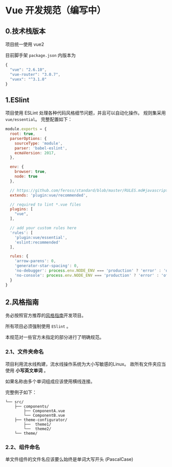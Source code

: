 # Vue 开发规范（编写中）

## 0.技术栈版本

项目统一使用 vue2

目前脚手架 `package.json` 内版本为 
```javascript
{
  "vue": "2.6.10",
  "vue-router": "3.0.7",
  "vuex": "^3.1.0"
}
```

## 1.ESlint
项目使用 ESLint 处理各种代码风格细节问题，并且可以自动化操作。
规则集采用 `vue/essential`。
完整配置如下：
```js
module.exports = {
  root: true,
  parserOptions: {
    sourceType: 'module',
    parser: 'babel-eslint',
    ecmaVersion: 2017,
  },

  env: {
    browser: true,
    node: true
  },

  // https://github.com/feross/standard/blob/master/RULES.md#javascript-standard-style
  extends: 'plugin:vue/recommended',

  // required to lint *.vue files
  plugins: [
    "vue",
  ],

  // add your custom rules here
  'rules': [
    'plugin:vue/essential',
    'eslint:recommended'
  ],

  rules: {
    'arrow-parens': 0,
    'generator-star-spacing': 0,
    'no-debugger': process.env.NODE_ENV === 'production' ? 'error' : 'off',
    'no-console': process.env.NODE_ENV === 'production' ? 'error' : 'off'
  }
}
```

## 2.风格指南

务必按照官方推荐的[风格指南](https://cn.vuejs.org/v2/style-guide/)开发项目。

所有项目必须强制使用 `ESlint` 。

本规范对一些官方未指定的部分进行了明确规范。

### 2.1、文件夹命名

项目利用流水线构建，流水线操作系统为大小写敏感的Linux。
故所有文件夹应当使用 **小写英文单词** 。

如果名称由多个单词组成应该使用横线连接。

完整例子如下：
```
└── src/
    ├── components/
        ├── ComponentA.vue
        └── ComponentB.vue
    ├── theme-configurator/
        ├──  theme1/
        └──  theme2/
    └── theme/
```

### 2.2、组件命名

单文件组件的文件名应该要么始终是单词大写开头 (PascalCase)

